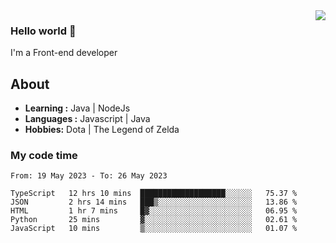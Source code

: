 <img align='right' src="https://github-readme-stats.vercel.app/api?username=jumodada&show_icons=true&theme=vue">

### Hello world 👋

I'm a Front-end developer 
    
## About
-  **Learning :** Java | NodeJs
-  **Languages :** Javascript | Java
-  **Hobbies:** Dota | The Legend of Zelda

### My code time

<!--START_SECTION:waka-->

```text
From: 19 May 2023 - To: 26 May 2023

TypeScript   12 hrs 10 mins  ███████████████████░░░░░░   75.37 %
JSON         2 hrs 14 mins   ███▒░░░░░░░░░░░░░░░░░░░░░   13.86 %
HTML         1 hr 7 mins     █▓░░░░░░░░░░░░░░░░░░░░░░░   06.95 %
Python       25 mins         ▓░░░░░░░░░░░░░░░░░░░░░░░░   02.61 %
JavaScript   10 mins         ▒░░░░░░░░░░░░░░░░░░░░░░░░   01.07 %
```

<!--END_SECTION:waka-->
